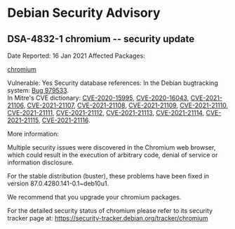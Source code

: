 
Debian Security Advisory
========================


DSA-4832-1 chromium -- security update
--------------------------------------



Date Reported:
16 Jan 2021
Affected Packages:

[chromium](https://packages.debian.org/src:chromium)

Vulnerable:
Yes
Security database references:
In the Debian bugtracking system: [Bug 979533](https://bugs.debian.org/cgi-bin/bugreport.cgi?bug=979533).  
In Mitre's CVE dictionary: [CVE-2020-15995](https://security-tracker.debian.org/tracker/CVE-2020-15995), [CVE-2020-16043](https://security-tracker.debian.org/tracker/CVE-2020-16043), [CVE-2021-21106](https://security-tracker.debian.org/tracker/CVE-2021-21106), [CVE-2021-21107](https://security-tracker.debian.org/tracker/CVE-2021-21107), [CVE-2021-21108](https://security-tracker.debian.org/tracker/CVE-2021-21108), [CVE-2021-21109](https://security-tracker.debian.org/tracker/CVE-2021-21109), [CVE-2021-21110](https://security-tracker.debian.org/tracker/CVE-2021-21110), [CVE-2021-21111](https://security-tracker.debian.org/tracker/CVE-2021-21111), [CVE-2021-21112](https://security-tracker.debian.org/tracker/CVE-2021-21112), [CVE-2021-21113](https://security-tracker.debian.org/tracker/CVE-2021-21113), [CVE-2021-21114](https://security-tracker.debian.org/tracker/CVE-2021-21114), [CVE-2021-21115](https://security-tracker.debian.org/tracker/CVE-2021-21115), [CVE-2021-21116](https://security-tracker.debian.org/tracker/CVE-2021-21116).  

More information:

Multiple security issues were discovered in the Chromium web browser, which
could result in the execution of arbitrary code, denial of service
or information disclosure.


For the stable distribution (buster), these problems have been fixed in
version 87.0.4280.141-0.1~deb10u1.


We recommend that you upgrade your chromium packages.


For the detailed security status of chromium please refer to its
security tracker page at:
<https://security-tracker.debian.org/tracker/chromium>





